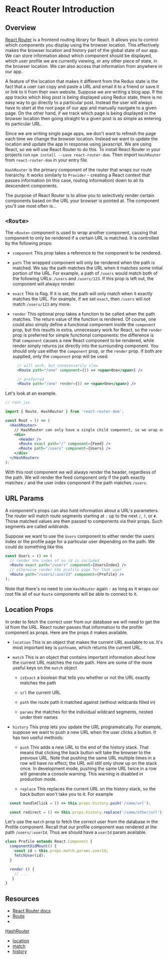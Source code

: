 # React Router Introduction

## Overview

[React Router](https://github.com/ReactTraining/react-router/) is a
frontend routing library for React. It allows you to control which
components you display using the browser location. This effectively
makes the browser location and history part of the global state of our
app. We can store information about which component should be displayed,
which user profile we are currently viewing, or any other piece of
state, in the browser location. We can also access that information from
anywhere in our app.

A feature of the location that makes it different from the Redux state
is the fact that a user can copy and paste a URL and email it to a
friend or save it or link to it from their own website. Suppose we are
writing a blog app. If the app tracks which blog post is being displayed
using Redux state, there is no easy way to go directly to a particular
post. Instead the user will always have to start at the root page of our
app and manually navigate to a given page. On the other hand, if we
track which page is being displayed in the browser location then going
straight to a given post is as simple as entering its particular URL.

Since we are writing single page apps, we don't want to refresh the page
each time we change the browser location. Instead we want to update the
location and update the app in response using javascript. We are
using React, so we will use React Router to do this. To install React
Router in your projects run `npm install --save react-router-dom`. Then
import `HashRouter` from `react-router-dom` in your entry file.  

`HashRouter` is the primary component of the router that wraps our route
hierarchy. It works similarly to `Provider` - creating a React context
that passes information (in this case, routing information) down to all
its descendent components.

The purpose of React Router is to allow you to selectively render
certain components based on the URL your browser is pointed at. The
component you'll use most often is...


## `<Route>`

The `<Route>` component is used to wrap another component, causing that
component to only be rendered if a certain URL is matched. It is
controlled by the following props:

* `component` This prop takes a reference to the component to be
  rendered.

* `path` The wrapped component will only be rendered when the path is
  matched. We say the path matches the URL when it matches some initial
  portion of the URL. For example, a path of `/users` would match both
  of the following URLs: `/users` and `/users/123`. If this prop is left
  out, the component will always render.

* `exact` This is flag. If it is set, the path will only match when it
  exactly matches the URL. For example, if we set `exact`, then `/users`
  will not match   `/users/123` any more.

* `render` This optional prop takes a function to be called when the
  path matches. The return value of the function is rendered. Of course,
  one could also simply define a functional component inside the
  `component` prop, but this results in extra, unnecessary work for
  React, so the `render` prop is preferred for simple functional
  components: the difference is that `component` causes a new React
  component to be rendered, while render simply returns jsx directly
  into the surrounding component. You should only use either the
  `component` prop, or the `render` prop. If both are supplied,
  only the `component` prop will be used.

  ```jsx
    // will work, but unnecessarily slow
    <Route path="/one" component={() => <span>One</span>} />

    // preferred
    <Route path="/one" render={() => <span>One</span>} />
  ```


Let's look at an example.

```jsx
// root.jsx

import { Route, HashRouter } from 'react-router-dom';

const Root = () => (
  <HashRouter>
    // HashRouter can only have a single child component, so we wrap our routes in this div
    <div>
      <Header />
      <Route exact path="/" component={Feed} />
      <Route path="/users" component={Users} />
    </div>
  </HashRouter>
);
```

With this root component we will always render the header, regardless of
the path. We will render the feed component only if the path exactly
matches `/` and the user index component if the path matches
`/users`.


## URL Params

A component's props can also hold information about a URL's parameters.
The router will match route segments starting at `:` up to the next `/`,
`?`, or `#`. Those matched values are then passed to components via
their props. Such segments are called _wildcards_.

Suppose we want to use the `Users` component to either render the users
index or the profile page for a particular user depending on the path.
We could do something like this

```jsx
const Users = () => (
  // render the index of no id is included
  <Route exact path="/users" component={UsersIndex} />
  // otherwise render the profile page for that user
  <Route path="/users/:userId" component={Profile} />
);
```

Note that there's no need to use `HashRouter` again - as long as it
wraps our root file all of our `Route` components will be able to
connect to it.


## Location Props

In order to fetch the correct user from our database we will need to get
the id from the URL. React router passes that information to the profile
component as props. Here are the props it makes available.

* `location` This is an object that makes the current URL available to
us. It's most important key is `pathname`, which returns the current
URL.

* `match` This is an object that contains important information about
how the current URL matches the route path. Here are some of the more
useful keys on the `match` object

  * `isExact` a boolean that tells you whether or not the URL exactly
matches the path

  * `url` the current URL

  * `path` the route path it matched against (without wildcards filled
in)

  * `params` the matches for the individual wildcard segments, nested
under their names

* `history` This prop lets you update the URL programatically. For
example,   suppose we want to push a new URL when the user clicks a
button.   It has two useful methods:

  * `push` This adds a new URL to the end of the history stack. That
    means that clicking the back button will take the browser to the
    previous URL. Note that pushing the same URL multiple times in a
    row will have no effect; the URL will still only show up on the
    stack once. In development mode, pushing the same URL twice in a
    row will generate a console warning. This warning is disabled in
    production mode.

  * `replace` This replaces the current URL on the history stack,
    so the back button won't take you to it. For example

```jsx
  const handleClick = () => this.props.history.push('/some/url');

  const redirect = () => this.props.history.replace('/some/other/url');
```

Let's use the `match` prop to fetch the correct user from the database
in the Profile component. Recall that our profile component was rendered
at the path `/users/:userId`. Thus we should have a `userId` param
available.

```jsx
class Profile extends React.Component {
  componentDidMount() {
    const id = this.props.match.params.userId;
    fetchUser(id);
  }

  render () {
    // ...
   }
}

```

## Resources

* [React Router
docs](https://reacttraining.com/react-router/web/guides/quick-start)
* [Route](https://reacttraining.com/react-router/web/api/Route)
*
[HashRouter](https://reacttraining.com/react-router/web/api/HashRouter)
* [location](https://reacttraining.com/react-router/web/api/location)
* [match](https://reacttraining.com/react-router/web/api/match)
* [history](https://reacttraining.com/react-router/web/api/history)
